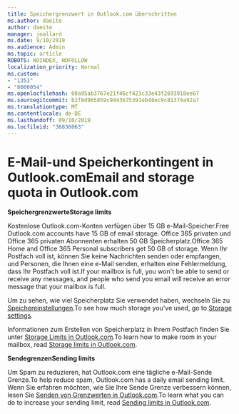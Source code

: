 ```yaml
---
title: Speichergrenzwert in Outlook.com überschritten
ms.author: daeite
author: daeite
manager: joallard
ms.date: 9/10/2019
ms.audience: Admin
ms.topic: article
ROBOTS: NOINDEX, NOFOLLOW
localization_priority: Normal
ms.custom:
- "1351"
- "8000054"
ms.openlocfilehash: 08a95ab3767e21f46cf423c33e43f2693918ee67
ms.sourcegitcommit: b2f8d965859c9443675391eb48ec9c81374a92a7
ms.translationtype: MT
ms.contentlocale: de-DE
ms.lasthandoff: 09/10/2019
ms.locfileid: "36836063"
---
```

# <a name="email-and-storage-quota-in-outlookcom"></a><span data-ttu-id="5713c-102">E-Mail-und Speicherkontingent in Outlook.com</span><span class="sxs-lookup"><span data-stu-id="5713c-102">Email and storage quota in Outlook.com</span></span>

<span data-ttu-id="5713c-103">**Speichergrenzwerte**</span><span class="sxs-lookup"><span data-stu-id="5713c-103">**Storage limits**</span></span>

<span data-ttu-id="5713c-104">﻿Kostenlose Outlook.com-Konten verfügen über 15 GB e-Mail-Speicher.</span><span class="sxs-lookup"><span data-stu-id="5713c-104">Free Outlook.com accounts have 15 GB of email storage.</span></span> <span data-ttu-id="5713c-105">Office 365 privaten und Office 365 privaten Abonnenten erhalten 50 GB Speicherplatz.</span><span class="sxs-lookup"><span data-stu-id="5713c-105">Office 365 Home and Office 365 Personal subscribers get 50 GB of storage.</span></span> <span data-ttu-id="5713c-106">Wenn Ihr Postfach voll ist, können Sie keine Nachrichten senden oder empfangen, und Personen, die Ihnen eine e-Mail senden, erhalten eine Fehlermeldung, dass Ihr Postfach voll ist.</span><span class="sxs-lookup"><span data-stu-id="5713c-106">If your mailbox is full, you won't be able to send or receive any messages, and people who send you email will receive an error message that your mailbox is full.</span></span>

<span data-ttu-id="5713c-107">Um zu sehen, wie viel Speicherplatz Sie verwendet haben, wechseln Sie zu [Speichereinstellungen](https://outlook.live.com/mail/options/general/storage).</span><span class="sxs-lookup"><span data-stu-id="5713c-107">To see how much storage you've used, go to [Storage settings](https://outlook.live.com/mail/options/general/storage).</span></span>

<span data-ttu-id="5713c-108">Informationen zum Erstellen von Speicherplatz in Ihrem Postfach finden Sie unter [Storage Limits in Outlook.com](https://support.office.com/article/7ac99134-69e5-4619-ac0b-2d313bba5e9e).</span><span class="sxs-lookup"><span data-stu-id="5713c-108">To learn how to make room in your mailbox, read [Storage limits in Outlook.com](https://support.office.com/article/7ac99134-69e5-4619-ac0b-2d313bba5e9e).</span></span>

<span data-ttu-id="5713c-109">**Sendegrenzen**</span><span class="sxs-lookup"><span data-stu-id="5713c-109">**Sending limits**</span></span>

<span data-ttu-id="5713c-110">Um Spam zu reduzieren, hat Outlook.com eine tägliche e-Mail-Sende Grenze.</span><span class="sxs-lookup"><span data-stu-id="5713c-110">To help reduce spam, Outlook.com has a daily email sending limit.</span></span> <span data-ttu-id="5713c-111">Wenn Sie erfahren möchten, wie Sie Ihre Sende Grenze verbessern können, lesen Sie [Senden von Grenzwerten in Outlook.com](https://support.office.com/article/279ee200-594c-40f0-9ec8-bb6af7735c2e).</span><span class="sxs-lookup"><span data-stu-id="5713c-111">To learn what you can do to increase your sending limit, read [Sending limits in Outlook.com](https://support.office.com/article/279ee200-594c-40f0-9ec8-bb6af7735c2e).</span></span>